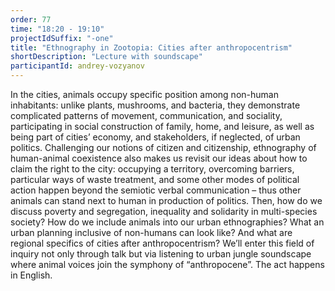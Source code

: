 ```yaml
---
order: 77
time: "18:20 - 19:10"
projectIdSuffix: "-one"
title: "Ethnography in Zootopia: Cities after anthropocentrism"
shortDescription: "Lecture with soundscape"
participantId: andrey-vozyanov
---
```


In the cities, animals occupy specific position among non-human inhabitants: unlike plants, mushrooms, and bacteria, they demonstrate complicated patterns of movement, communication, and sociality, participating in social construction of family, home, and leisure, as well as being part of cities’ economy, and stakeholders, if neglected, of urban politics. Challenging our notions of citizen and citizenship, ethnography of human-animal coexistence also makes us revisit our ideas about how to claim the right to the city: occupying a territory, overcoming barriers, particular ways of waste treatment, and some other modes of political action happen beyond the semiotic verbal communication – thus other animals can stand next to human in production of politics. Then, how do we discuss poverty and segregation, inequality and solidarity in multi-species society? How do we include animals into our urban ethnographies? What an urban planning inclusive of non-humans can look like? And what are regional specifics of cities after anthropocentrism? We’ll enter this field of inquiry not only through talk but via listening to urban jungle soundscape where animal voices join the symphony of “anthropocene”.
The act happens in English.
